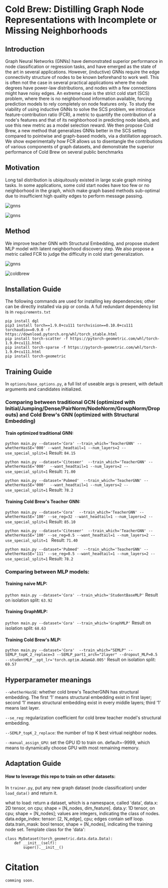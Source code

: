 # Cold Brew: Distilling Graph Node Representations with Incomplete or Missing Neighborhoods
## Introduction

Graph Neural Networks (GNNs) have demonstrated superior performance in node classification or regression tasks, and have emerged as the state of the art in several applications. However, (inductive) GNNs require the edge connectivity structure of nodes to be known beforehand to work well. This is often not the case in several practical applications where the node degrees have power-law distributions, and nodes with a few connections might have noisy edges. An extreme case is the strict cold start (SCS) problem, where there is no neighborhood information available, forcing prediction models to rely completely on node features only. To study the viability of using inductive GNNs to solve the SCS problem, we introduce feature-contribution ratio (FCR), a metric to quantify the contribution of a node's features and that of its neighborhood in predicting node labels, and use this new metric as a model selection reward. We then propose Cold Brew, a new method that generalizes GNNs better in the SCS setting compared to pointwise and graph-based models, via a distillation approach. We show experimentally how FCR allows us to disentangle the contributions of various components of graph datasets, and demonstrate the superior performance of Cold Brew on several public benchmarks

## Motivation

Long tail distribution is ubiquitously existed in large scale graph mining tasks. In some applications, some cold start nodes have too few or no neighborhood in the graph, which make graph based methods sub-optimal due to insufficient high quality edges to perform message passing.

![gnns](figs/motivation.png)

![gnns](figs/longtail.png)

## Method

We improve teacher GNN with Structural Embedding, and propose student MLP model with latent neighborhood discovery step. We also propose a metric called FCR to judge the difficulty in cold start generalization.

![gnns](figs/gnns.png)

![coldbrew](figs/coldbrew.png)



## Installation Guide

The following commands are used for installing key dependencies; other can be directly installed via pip or conda. A full redundant dependency list is in `requirements.txt`

```
pip install dgl
pip3 install torch==1.9.0+cu111 torchvision==0.10.0+cu111 torchaudio==0.9.0 -f https://download.pytorch.org/whl/torch_stable.html
pip install torch-scatter -f https://pytorch-geometric.com/whl/torch-1.9.0+cu111.html
pip install torch-sparse -f https://pytorch-geometric.com/whl/torch-1.9.0+cu111.html
pip install torch-geometric
```

## Training Guide

In `options/base_options.py`, a full list of useable args is present, with default arguments and candidates initialized.

### Comparing between traditional GCN (optimized with Initial/Jumping/Dense/PairNorm/NodeNorm/GroupNorm/Dropouts) and Cold Brew's GNN (optimized with Structural Embedding)

#### Train optimized traditional GNN:

`python main.py --dataset='Cora' --train_which='TeacherGNN' --whetherHasSE='000' --want_headtail=1 --num_layers=2 --use_special_split=1` Result: `84.15`

`python main.py --dataset='Citeseer'  --train_which='TeacherGNN' --whetherHasSE='000'  --want_headtail=1 --num_layers=2 --use_special_split=1` Result: `71.00`

`python main.py --dataset='Pubmed'  --train_which='TeacherGNN' --whetherHasSE='000'  --want_headtail=1 --num_layers=2 --use_special_split=1` Result: `78.2`

#### Training Cold Brew's Teacher GNN:

`python main.py --dataset='Cora'  --train_which='TeacherGNN' --whetherHasSE='100' --se_reg=32 --want_headtail=1 --num_layers=2 --use_special_split=1` Result: `85.10`

`python main.py --dataset='Citeseer'  --train_which='TeacherGNN' --whetherHasSE='100' --se_reg=0.5 --want_headtail=1 --num_layers=2 --use_special_split=1 ` Result:  `71.40`

`python main.py --dataset='Pubmed'  --train_which='TeacherGNN' --whetherHasSE='111' --se_reg=0.5 --want_headtail=1 --num_layers=2 --use_special_split=1` Result: `78.2`

### Comparing between MLP models:

#### Training naive MLP: 

`python main.py --dataset='Cora' --train_which='StudentBaseMLP'` Result on isolation split: `63.92`

#### Training GraphMLP: 

`python main.py --dataset='Cora' --train_which='GraphMLP'` Result on isolation split: `68.63`

#### Training Cold Brew's MLP:

`python main.py --dataset='Cora'  --train_which="SEMLP" --SEMLP_topK_2_replace=3 --SEMLP_part1_arch="2layer" --dropout_MLP=0.5  --studentMLP__opt_lr='torch.optim.Adam&0.005'` Result on isolation split: `69.57`

## Hyperparameter meanings

`--whetherHasSE`:  whether cold brew's TeacherGNN has structural embedding.  The first ‘1’ means structural embedding exist in first layer; second ‘1’ means structural embedding exist in every middle layers; third ‘1’ means last layer.

`--se_reg`: regularization coefficient for cold brew teacher model's structural embedding.

`--SEMLP_topK_2_replace`:  the number of top K best virtual neighbor nodes.

`--manual_assign_GPU`: set the GPU ID to train on. default=-9999, which means to dynamically choose GPU with most remaining memory.



## Adaptation Guide

#### How to leverage this repo to train on other datasets:

In `trainer.py`, put any new graph dataset (node classification) under `load_data()` and return it.

what to load:
    return a dataset, which is a namespace, called 'data', 
    data.x: 2D tensor, on cpu; shape = [N_nodes, dim_feature].
    data.y: 1D tensor, on cpu; shape = [N_nodes]; values are integers, indicating the class of nodes.
    data.edge_index: tensor: [2, N_edge], cpu; edges contain self loop.
    data.train_mask: bool tensor, shape = [N_nodes], indicating the training node set.
    Template class for the 'data':

```
class MyDataset(torch_geometric.data.data.Data):
    def __init__(self):
        super().__init__()
```

# Citation

```
comming soon.
```

